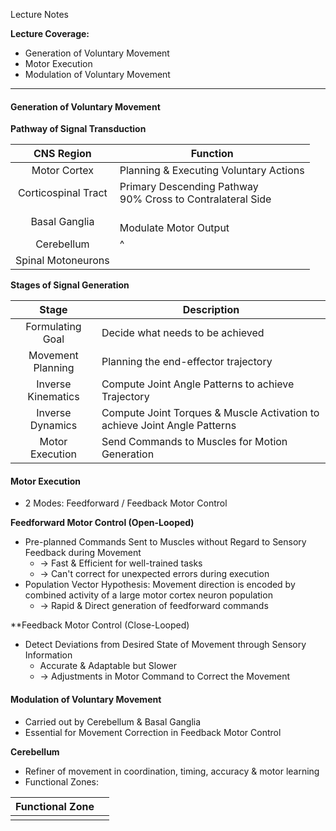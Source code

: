 Lecture Notes

**Lecture Coverage:**
- Generation of Voluntary Movement
- Motor Execution
- Modulation of Voluntary Movement

---
#### **Generation of Voluntary Movement**
**Pathway of Signal Transduction**

|     CNS Region      | Function                                                      |
| :-----------------: | ------------------------------------------------------------- |
|    Motor Cortex     | Planning & Executing Voluntary Actions                        |
| Corticospinal Tract | Primary Descending Pathway<br>90% Cross to Contralateral Side |
|    Basal Ganglia    | <br>Modulate Motor Output                                     |
|     Cerebellum      | ^                                                             |
| Spinal Motoneurons  |                                                               |

**Stages of Signal Generation**

|       Stage        | Description                                                               |
| :----------------: | ------------------------------------------------------------------------- |
|  Formulating Goal  | Decide what needs to be achieved                                          |
| Movement Planning  | Planning the end-effector trajectory                                      |
| Inverse Kinematics | Compute Joint Angle Patterns to achieve Trajectory                        |
|  Inverse Dynamics  | Compute Joint Torques & Muscle Activation to achieve Joint Angle Patterns |
|  Motor Execution   | Send Commands to Muscles for Motion Generation                            |


#### **Motor Execution**
- 2 Modes: Feedforward / Feedback Motor Control

**Feedforward Motor Control (Open-Looped)**
- Pre-planned Commands Sent to Muscles without Regard to Sensory Feedback during Movement
	- → Fast & Efficient for well-trained tasks
	- → Can't correct for unexpected errors during execution
- Population Vector Hypothesis: Movement direction is encoded by combined activity of a large motor cortex neuron population
	- → Rapid & Direct generation of feedforward commands

**Feedback Motor Control (Close-Looped)
- Detect Deviations from Desired State of Movement through Sensory Information
	- Accurate & Adaptable but Slower
	- → Adjustments in Motor Command to Correct the Movement


#### **Modulation of Voluntary Movement**
- Carried out by Cerebellum & Basal Ganglia
- Essential for Movement Correction in Feedback Motor Control

**Cerebellum**
- Refiner of movement in coordination, timing, accuracy & motor learning
- Functional Zones:

| Functional Zone |     |
| --------------- | --- |
|                 |     |

